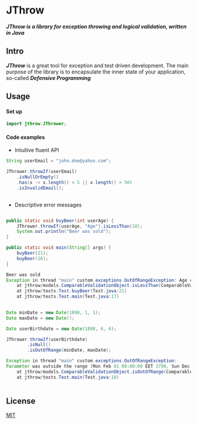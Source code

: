 # JThrow
***JThrow is a library for exception throwing and logical validation, written in Java***

## Intro
***JThrow*** is a great tool for exception and test driven development.
The main purpose of the library is to encapsulate the inner state of your application, so-called ***Defensive Programming***

## Usage
#### Set up

```java
import jthrow.JThrower;

```
#### Code examples
* Intuitive fluent API 

```java
String userEmail = "john.doe@yahoo.com";

JThrower.throwIf(userEmail)
    .isNullOrEmpty()
    .has(x -> x.length() < 5 || x.length() > 50)
    .isInvalidEmail();
    
```
* Descriptive error messages

```java

public static void buyBeer(int userAge) {
    JThrower.throwIf(userAge, "Age").isLessThan(18);
    System.out.println("Beer was sold");
}

public static void main(String[] args) {
    buyBeer(21);
    buyBeer(16);
}


```

```java
Beer was sold
Exception in thread "main" custom.exceptions.OutOfRangeException: Age cannot be less than 18
	at jthrow/models.ComparableValidationObject.isLessThan(ComparableValidationObject.java:29)
	at jthrow/tests.Test.buyBeer(Test.java:21)
	at jthrow/tests.Test.main(Test.java:17)
    
```

```java
Date minDate = new Date(1890, 1, 1);
Date maxDate = new Date();

Date userBirthdate = new Date(1888, 6, 6);

JThrower.throwIf(userBirthdate)
        .isNull()
        .isOutOfRange(minDate, maxDate);


```

```java
Exception in thread "main" custom.exceptions.OutOfRangeException: 
Parameter was outside the range [Mon Feb 01 00:00:00 EET 3790, Sun Dec 06 00:54:16 EET 2020]
	at jthrow/models.ComparableValidationObject.isOutOfRange(ComparableValidationObject.java:62)
	at jthrow/tests.Test.main(Test.java:18)
    
```
## License
[MIT](https://choosealicense.com/licenses/mit/)
